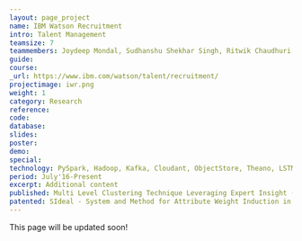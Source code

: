 ```yaml
---
layout: page_project
name: IBM Watson Recruitment
intro: Talent Management
teamsize: 7
teammembers: Joydeep Mondal, Sudhanshu Shekhar Singh, Ritwik Chaudhuri, Manish Kataria, Kushal Mukherjee, Gyana Parija
guide:
course:
_url: https://www.ibm.com/watson/talent/recruitment/
projectimage: iwr.png
weight: 1
category: Research
reference:
code:
database: 
slides: 
poster: 
demo: 
special:
technology: PySpark, Hadoop, Kafka, Cloudant, ObjectStore, Theano, LSTM
period: July'16-Present
excerpt: Additional content
published: Multi Level Clustering Technique Leveraging Expert Insight (JSM 2017) <br> Similarity Computation Exploiting The Semantic And Syntactic Inherent Structure Among Job Titles (ICSOC 2017)
patented: SIdeal - System and Method for Attribute Weight Induction in a Multiple Recruiter Setting Exploiting Public Goods Games Framework
---
```

This page will be updated soon!